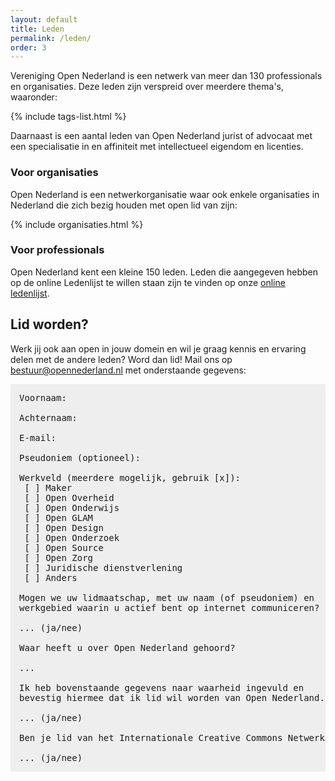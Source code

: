```yaml
---
layout: default
title: Leden
permalink: /leden/
order: 3
---
```

Vereniging Open Nederland is een netwerk van meer dan 130 professionals en organisaties. Deze leden zijn verspreid over meerdere thema's, waaronder:

{% include tags-list.html %}

Daarnaast is een aantal leden van Open Nederland jurist of advocaat met een specialisatie in en affiniteit met intellectueel eigendom en licenties.

### Voor organisaties

Open Nederland is een netwerkorganisatie waar ook enkele organisaties in Nederland die zich bezig houden met open lid van zijn:

{% include organisaties.html %}

### Voor professionals

Open Nederland kent een kleine 150 leden. Leden die aangegeven hebben op de online Ledenlijst te willen staan zijn te vinden op onze [online ledenlijst](/leden/personen).

## Lid worden?

Werk jij ook aan open in jouw domein en wil je graag kennis en ervaring delen met de andere leden? Word dan lid! Mail ons op [bestuur@opennederland.nl](mailto:bestuur@opennederland.nl?subject=Lidmaatschap%20Open%20Nederland&body=Voornaam%3A%20%0A%0AAchternaam%3A%20%0A%0AE-mail%3A%20%0A%0APseudoniem%20(optioneel)%3A%20%0A%0AWerkveld%20(meerdere%20mogelijk%2C%20gebruik%20%5Bx%5D)%3A%20%0A%20%5B%20%5D%20Maker%0A%20%5B%20%5D%20Open%20Overheid%0A%20%5B%20%5D%20Open%20Onderwijs%0A%20%5B%20%5D%20Open%20GLAM%0A%20%5B%20%5D%20Open%20Design%0A%20%5B%20%5D%20Open%20Onderzoek%0A%20%5B%20%5D%20Open%20Source%0A%20%5B%20%5D%20Open%20Zorg%0A%20%5B%20%5D%20Juridische%20dienstverlening%0A%20%5B%20%5D%20Anders%0A%0AMogen%20we%20uw%20lidmaatschap%2C%20met%20uw%20naam%20(of%20pseudoniem)%20en%0Awerkgebied%20waarin%20u%20actief%20bent%20op%20internet%20communiceren%3F%0A%0A(ja%2Fnee)%0A%0AWaar%20heeft%20u%20over%20Open%20Nederland%20gehoord%3F%0A%0A...%0A%0AIk%20heb%20bovenstaande%20gegevens%20naar%20waarheid%20ingevuld%20en%0Abevestig%20hiermee%20dat%20ik%20lid%20wil%20worden%20van%20Open%20Nederland.%0A%0A(ja%2Fnee)%0A%0ABen%20je%20lid%20van%20het%20Internationale%20Creative%20Commons%20Netwerk%3A%0A%0A(ja%2Fnee)) met onderstaande gegevens:

<pre style="background: #eee; padding: 1em">
Voornaam: 

Achternaam: 

E-mail: 

Pseudoniem (optioneel): 

Werkveld (meerdere mogelijk, gebruik [x]): 
 [ ] Maker
 [ ] Open Overheid
 [ ] Open Onderwijs
 [ ] Open GLAM
 [ ] Open Design
 [ ] Open Onderzoek
 [ ] Open Source
 [ ] Open Zorg
 [ ] Juridische dienstverlening
 [ ] Anders

Mogen we uw lidmaatschap, met uw naam (of pseudoniem) en
werkgebied waarin u actief bent op internet communiceren?

... (ja/nee)

Waar heeft u over Open Nederland gehoord?

...

Ik heb bovenstaande gegevens naar waarheid ingevuld en
bevestig hiermee dat ik lid wil worden van Open Nederland.

... (ja/nee)

Ben je lid van het Internationale Creative Commons Netwerk:

... (ja/nee)
</pre>
